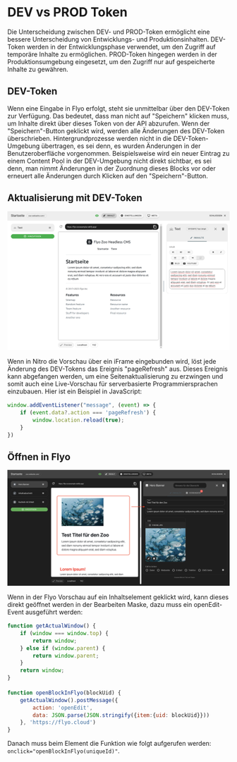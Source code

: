 # DEV vs PROD Token

Die Unterscheidung zwischen DEV- und PROD-Token ermöglicht eine bessere Unterscheidung von Entwicklungs- und Produktionsinhalten. DEV-Token werden in der Entwicklungsphase verwendet, um den Zugriff auf temporäre Inhalte zu ermöglichen. PROD-Token hingegen werden in der Produktionsumgebung eingesetzt, um den Zugriff nur auf gespeicherte Inhalte zu gewähren.

## DEV-Token

Wenn eine Eingabe in Flyo erfolgt, steht sie unmittelbar über den DEV-Token zur Verfügung. Das bedeutet, dass man nicht auf "Speichern" klicken muss, um Inhalte direkt über dieses Token von der API abzurufen. Wenn der "Speichern"-Button geklickt wird, werden alle Änderungen des DEV-Token überschrieben. Hintergrundprozesse werden nicht in die DEV-Token-Umgebung übertragen, es sei denn, es wurden Änderungen in der Benutzeroberfläche vorgenommen. Beispielsweise wird ein neuer Eintrag zu einem Content Pool in der DEV-Umgebung nicht direkt sichtbar, es sei denn, man nimmt Änderungen in der Zuordnung dieses Blocks vor oder erneuert alle Änderungen durch Klicken auf den "Speichern"-Button.

## Aktualisierung mit DEV-Token

![Nitro Refresh](assets/preview.png)

Wenn in Nitro die Vorschau über ein iFrame eingebunden wird, löst jede Änderung des DEV-Tokens das Ereignis "pageRefresh" aus. Dieses Ereignis kann abgefangen werden, um eine Seitenaktualisierung zu erzwingen und somit auch eine Live-Vorschau für serverbasierte Programmiersprachen einzubauen. Hier ist ein Beispiel in JavaScript:

```js
window.addEventListener("message", (event) => {
    if (event.data?.action === 'pageRefresh') {
        window.location.reload(true);
    }
})
```

## Öffnen in Flyo

![Nitro Open from Block](assets/open-from-block.png)

Wenn in der Flyo Vorschau auf ein Inhaltselement geklickt wird, kann dieses direkt geöffnet werden in der Bearbeiten Maske, dazu muss ein openEdit-Event ausgeführt werden:

```js
function getActualWindow() {
    if (window === window.top) {
        return window;
    } else if (window.parent) {
        return window.parent;
    }
    return window;
}

function openBlockInFlyo(blockUid) {
    getActualWindow().postMessage({
        action: 'openEdit',
        data: JSON.parse(JSON.stringify({item:{uid: blockUid}}))
    }, 'https://flyo.cloud')
}
```

Danach muss beim Element die Funktion wie folgt aufgerufen werden: `onclick="openBlockInFlyo(uniqueId)"`.

